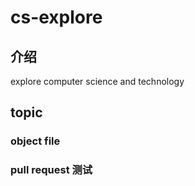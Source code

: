 # cs-explore

## 介绍
explore computer science and technology

## topic

### object file

### pull request 测试